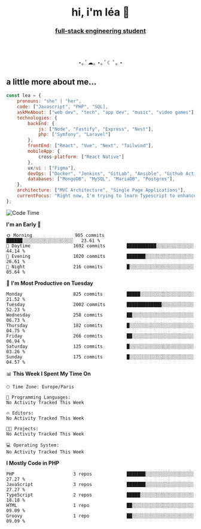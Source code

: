 <h1 align="center">hi, i'm léa 🌙</h1>
<h3 align="center"><ins>full-stack engineering student</ins></h3>  
  <br>
  <br>
  <p align="center">
                 ⋆｡ ﾟ☁︎｡ ⋆｡ ﾟ☾ ﾟ｡ ⋆
  </p>
  <h2>a little more about me...</h2>
  
```js
const lea = {
    pronouns: "she" | "her",
    code: ["Javascript", "PHP", "SQL],
    askMeAbout: ["web dev", "tech", "app dev", "music", "video games"],
    technologies: {
        backEnd: {
            js: ["Node", "Fastify", "Express", "Nest"],
            php: ["Symfony", "Laravel"]
        },
        frontEnd: ["React", "Vue", "Next", "Tailwind"],
        mobileApp: {
            cross-platform: ["React Native"]
        },
        ux/ui : ["Figma"],
        devOps: ["Docker", "Jenkins", "GitLab", "Ansible", "Github Actions"],
        databases: ["MongoDB", "MySQL", "MariaDB", "Postgres"],
    },
    architecture: ["MVC Architecture", "Single Page Applications"],
    currentFocus: "Right now, I'm trying to learn Typescript to enhance my Javascript development.",
};
```
<!--START_SECTION:waka-->
![Code Time](http://img.shields.io/badge/Code%20Time-0%20secs-blue)

**I'm an Early 🐤** 

```text
🌞 Morning                905 commits         ██████░░░░░░░░░░░░░░░░░░░   23.61 % 
🌆 Daytime                1692 commits        ███████████░░░░░░░░░░░░░░   44.14 % 
🌃 Evening                1020 commits        ███████░░░░░░░░░░░░░░░░░░   26.61 % 
🌙 Night                  216 commits         █░░░░░░░░░░░░░░░░░░░░░░░░   05.64 % 
```
📅 **I'm Most Productive on Tuesday** 

```text
Monday                   825 commits         █████░░░░░░░░░░░░░░░░░░░░   21.52 % 
Tuesday                  2002 commits        █████████████░░░░░░░░░░░░   52.23 % 
Wednesday                258 commits         ██░░░░░░░░░░░░░░░░░░░░░░░   06.73 % 
Thursday                 182 commits         █░░░░░░░░░░░░░░░░░░░░░░░░   04.75 % 
Friday                   266 commits         ██░░░░░░░░░░░░░░░░░░░░░░░   06.94 % 
Saturday                 125 commits         █░░░░░░░░░░░░░░░░░░░░░░░░   03.26 % 
Sunday                   175 commits         █░░░░░░░░░░░░░░░░░░░░░░░░   04.57 % 
```


📊 **This Week I Spent My Time On** 

```text
🕑︎ Time Zone: Europe/Paris

💬 Programming Languages: 
No Activity Tracked This Week

🔥 Editors: 
No Activity Tracked This Week

🐱‍💻 Projects: 
No Activity Tracked This Week

💻 Operating System: 
No Activity Tracked This Week
```

**I Mostly Code in PHP** 

```text
PHP                      3 repos             ███████░░░░░░░░░░░░░░░░░░   27.27 % 
JavaScript               3 repos             ███████░░░░░░░░░░░░░░░░░░   27.27 % 
TypeScript               2 repos             █████░░░░░░░░░░░░░░░░░░░░   18.18 % 
HTML                     1 repo              ██░░░░░░░░░░░░░░░░░░░░░░░   09.09 % 
Groovy                   1 repo              ██░░░░░░░░░░░░░░░░░░░░░░░   09.09 % 
```




<!--END_SECTION:waka-->
